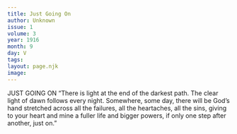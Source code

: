 ```yaml
---
title: Just Going On
author: Unknown
issue: 1
volume: 3
year: 1916
month: 9
day: V
tags:
layout: page.njk
image:
---
```

JUST GOING ON       “There is light at the end of the darkest path. The clear light of dawn follows every night. Somewhere, some day, there will be God’s hand stretched across all the failures, all the heartaches, all the sins, giving to your heart and mine a fuller life and bigger powers, if only one step after another, just on.” 

